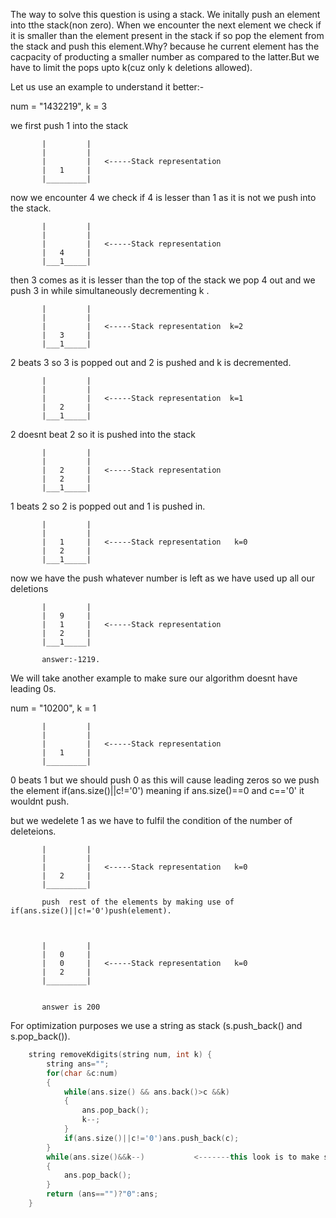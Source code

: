 
The way to solve this question is using a stack.
We initally push an element into tthe stack(non zero).
When we encounter the next element we check if it is smaller than the element present in the stack if so pop the element from
the stack and push this element.Why? because he current element has the cacpacity of producting a smaller number as compared to the latter.But we have to limit the pops upto k(cuz only k deletions allowed).

Let us use an example to understand it better:-

num = "1432219", k = 3

we first push 1 into the stack

           |         |
           |         |
           |         |   <-----Stack representation
           |   1     |
           |_________|

now we encounter 4 we check if 4 is lesser than 1 as it is not we push into the stack.

           |         |
           |         |
           |         |   <-----Stack representation
           |   4     |
           |___1_____|

then 3 comes as it is lesser than the top of the stack we pop 4 out and we push 3 in while simultaneously decrementing k . 

           |         |
           |         |
           |         |   <-----Stack representation  k=2
           |   3     |
           |___1_____|

2 beats 3 so 3 is popped out and 2 is pushed and k is decremented.

           |         |
           |         |
           |         |   <-----Stack representation  k=1
           |   2     |
           |___1_____|
2 doesnt beat 2 so it is pushed into the stack

           |         |
           |         |
           |   2     |   <-----Stack representation
           |   2     |
           |___1_____|
1 beats 2 so 2 is popped out and 1 is pushed in.

           |         |
           |         |
           |   1     |   <-----Stack representation   k=0
           |   2     |
           |___1_____|    
now we have the push whatever number is left as we have used up all our deletions

           |         |
           |   9     |
           |   1     |   <-----Stack representation
           |   2     |
           |___1_____|

           answer:-1219.

We will take another example to make sure our algorithm doesnt have leading 0s.

num = "10200", k = 1

           |         |
           |         |
           |         |   <-----Stack representation
           |   1     |
           |_________|
0 beats 1 but we should push 0 as this will cause leading zeros so we push the element if(ans.size()||c!='0') meaning
if ans.size()==0 and c=='0' it wouldnt push.

but we wedelete 1 as we have to fulfil the condition of the number of deleteions.

           |         |
           |         |
           |         |   <-----Stack representation   k=0
           |   2     |
           |_________|

           push  rest of the elements by making use of if(ans.size()||c!='0')push(element).



           |         |
           |   0     |
           |   0     |   <-----Stack representation   k=0
           |   2     |
           |_________|


           answer is 200
For optimization purposes we use a string as stack (s.push_back() and s.pop_back()).

```c++
    string removeKdigits(string num, int k) {
        string ans="";
        for(char &c:num)
        {
            while(ans.size() && ans.back()>c &&k)
            {
                ans.pop_back();
                k--;
            }
            if(ans.size()||c!='0')ans.push_back(c);
        }
        while(ans.size()&&k--)           <-------this look is to make sure we fulfil the deletion condition
        {
            ans.pop_back();
        }
        return (ans=="")?"0":ans;
    }
```